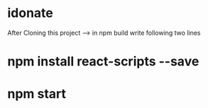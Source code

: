 # idonate
After Cloning this project --> in npm build write following two lines
# npm install react-scripts --save
# npm start